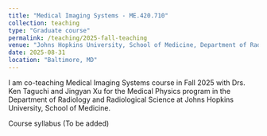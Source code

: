 ```yaml
---
title: "Medical Imaging Systems - ME.420.710"
collection: teaching
type: "Graduate course"
permalink: /teaching/2025-fall-teaching
venue: "Johns Hopkins University, School of Medicine, Department of Radiology and Radiological Science"
date: 2025-08-31
location: "Baltimore, MD"
---
```


I am co-teaching Medical Imaging Systems course in Fall 2025 with Drs. Ken Taguchi and Jingyan Xu for the Medical Physics program in the Department of Radiology and Radiological Science at Johns Hopkins University, School of Medicine.

Course syllabus (To be added)
